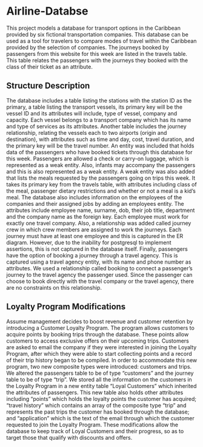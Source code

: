 # Airline-Databse

This project models a database for transport options in the Caribbean provided by six fictional transportation companies. This database can be used as a tool for travelers to compare modes of travel within the Caribbean provided by the selection of companies. The journeys booked by passengers from this website for this week are listed in the travels table. This table relates the passengers with the journeys they booked with the class of their ticket as an attribute. 


## Structure Description
The database includes a table listing the stations with the station ID as the primary, a table listing the transport vessels, its primary key will be the vessel ID and its attributes will include, type of vessel, company and capacity. Each vessel belongs to a transport company which has its name and type of services as its attributes. Another table includes the journey relationship, relating the vessels each to two airports (origin and destination), with attributes such as time and day, cost, travel duration, and the primary key will be the travel number. An entity was included that holds data of the passengers who have booked tickets through this database for this week. Passengers are allowed a check or carry-on luggage, which is represented as a weak entity. Also, infants may accompany the passengers and this is also represented as a weak entity. A weak entity was also added that lists the meals requested by the passengers going on trips this week. It takes its primary key from the travels table, with attributes including class of the meal, passenger dietary restrictions and whether or not a meal is a kid’s meal. The database also includes information on the employees of the companies and their assigned jobs by adding an employees entity. The attributes include employee name, surname, dob, their job title, department and the company name as the foreign key. Each employee must work for exactly one travel company. Also, a relationship was added called journey crew in which crew members are assigned to work the journeys. Each journey must have at least one employee and this is captured in the ER diagram. However, due to the inability for postgresql to implement assertions, this is not captured in the database itself. Finally, passengers have the option of booking a journey through a travel agency. This is captured using a travel agency entity, with its name and phone number as attributes. We used a relationship called booking to connect a passenger’s journey to the travel agency the passenger used. Since the passenger can choose to book directly with the travel company or the travel agency, there are no constraints on this relationship. 

 
## Loyalty Program Modifications
Assume management decides to boost revenue and customer retention by introducing a Customer Loyalty Program. The program allows customers to acquire points by booking trips through the database. These points allow customers to access exclusive offers on their upcoming trips. Customers are asked to email the company if they were interested in joining the Loyalty Program, after which they were able to start collecting points and a record of their trip history began to be compiled. In order to accommodate this new program, two new composite types were introduced: customers and trips. We altered the passengers table to be of type “customers” and the journey table to be of type “trip”. We stored all the information on the customers in the Loyalty Program in a new entity table “Loyal Customers” which inherited the attributes of passengers. This new table also holds other attributes including “points” which holds the loyalty points the customer has acquired; “travel history” which contains an array of the composite type “trip” and represents the past trips the customer has booked through the database; and “application” which is the text of the email through which the customer requested to join the Loyalty Program. These modifications allow the database to keep track of Loyal Customers and their progress, so as to target those that qualify with discounts and offers. 
